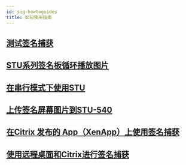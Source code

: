 ```yaml
---
id: sig-howtoguides
title: 如何使用指南
---
```



## [测试签名捕获](howto-test-sdk.md)
## [STU系列签名板循环播放图片](howto-slideshow.md)
## [在串行模式下使用STU](howto-stu-serial.md)
## [上传签名屏幕图片到STU-540](howto-upload-540.md)
## [在Citrix 发布的 App（XenApp）上使用签名捕获](howto-use-citrix.md)
## [使用远程桌面和Citrix进行签名捕获](howto-use-rdp.md)

